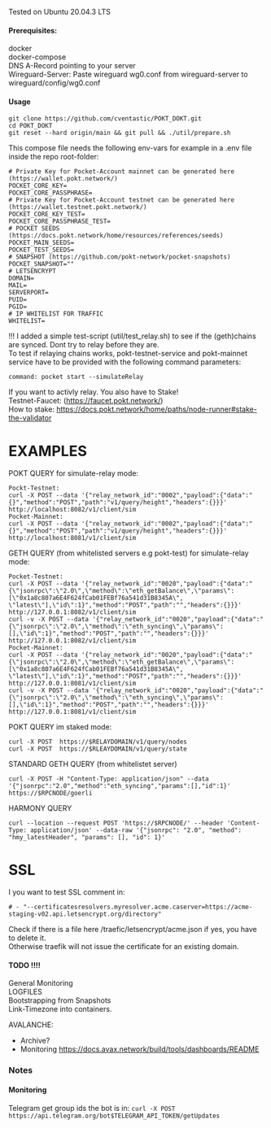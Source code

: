 Tested on Ubuntu 20.04.3 LTS

#### Prerequisites:
docker <br />
docker-compose <br />
DNS A-Record pointing to your server <br />
Wireguard-Server: Paste wireguard wg0.conf from wireguard-server to wireguard/config/wg0.conf <br />

#### Usage

```
git clone https://github.com/cventastic/POKT_DOKT.git
cd POKT_DOKT
git reset --hard origin/main && git pull && ./util/prepare.sh
```

This compose file needs the following env-vars for example in a .env file inside the repo root-folder:
```
# Private Key for Pocket-Account mainnet can be generated here (https://wallet.pokt.network/)
POCKET_CORE_KEY=
POCKET_CORE_PASSPHRASE=
# Private Key for Pocket-Account testnet can be generated here (https://wallet.testnet.pokt.network/)
POCKET_CORE_KEY_TEST=
POCKET_CORE_PASSPHRASE_TEST=
# POCKET SEEDS (https://docs.pokt.network/home/resources/references/seeds)
POCKET_MAIN_SEEDS=
POCKET_TEST_SEEDS=
# SNAPSHOT (https://github.com/pokt-network/pocket-snapshots)
POCKET_SNAPSHOT=""
# LETSENCRYPT
DOMAIN=
MAIL=
SERVERPORT=
PUID=
PGID=
# IP WHITELIST FOR TRAFFIC
WHITELIST=
```

!!! I added a simple test-script (util/test_relay.sh) to see if the (geth)chains are synced. Dont try to relay before they are. <br />
To test if relaying chains works, pokt-testnet-service and pokt-mainnet service have to be provided with the following command parameters:
```
command: pocket start --simulateRelay
``` 
If you want to activly relay. You also have to Stake! <br />
Testnet-Faucet: (https://faucet.pokt.network/) <br />
How to stake: https://docs.pokt.network/home/paths/node-runner#stake-the-validator <br />

# EXAMPLES

POKT QUERY for simulate-relay mode:
```
Pockt-Testnet:
curl -X POST --data '{"relay_network_id":"0002","payload":{"data":"{}","method":"POST","path":"v1/query/height","headers":{}}}' http://localhost:8082/v1/client/sim
Pocket-Mainnet:
curl -X POST --data '{"relay_network_id":"0002","payload":{"data":"{}","method":"POST","path":"v1/query/height","headers":{}}}' http://localhost:8081/v1/client/sim
```

GETH QUERY (from whitelisted servers e.g pokt-test) for simulate-relay mode:
```
Pocket-Testnet:
curl -X POST --data '{"relay_network_id":"0020","payload":{"data":"{\"jsonrpc\":\"2.0\",\"method\":\"eth_getBalance\",\"params\":[\"0x1a8c807a6E4F624fCab01FEBf76a541d31B8345A\", \"latest\"],\"id\":1}","method":"POST","path":"","headers":{}}}' http://127.0.0.1:8082/v1/client/sim
curl -v -X POST --data '{"relay_network_id":"0020","payload":{"data":"{\"jsonrpc\":\"2.0\",\"method\":\"eth_syncing\",\"params\":[],\"id\":1}","method":"POST","path":"","headers":{}}}' http://127.0.0.1:8082/v1/client/sim
Pocket-Mainnet:
curl -X POST --data '{"relay_network_id":"0020","payload":{"data":"{\"jsonrpc\":\"2.0\",\"method\":\"eth_getBalance\",\"params\":[\"0x1a8c807a6E4F624fCab01FEBf76a541d31B8345A\", \"latest\"],\"id\":1}","method":"POST","path":"","headers":{}}}' http://127.0.0.1:8081/v1/client/sim
curl -v -X POST --data '{"relay_network_id":"0020","payload":{"data":"{\"jsonrpc\":\"2.0\",\"method\":\"eth_syncing\",\"params\":[],\"id\":1}","method":"POST","path":"","headers":{}}}' http://127.0.0.1:8081/v1/client/sim
```

POKT QUERY im staked mode:
```
curl -X POST  https://$RELAYDOMAIN/v1/query/nodes
curl -X POST  https://$RLEAYDOMAIN/v1/query/state
```

STANDARD GETH QUERY (from whitelistet server)
```
curl -X POST -H "Content-Type: application/json" --data '{"jsonrpc":"2.0","method":"eth_syncing","params":[],"id":1}' https://$RPCNODE/goerli
```

HARMONY QUERY
```
curl --location --request POST 'https://$RPCNODE/' --header 'Content-Type: application/json' --data-raw '{"jsonrpc": "2.0", "method": "hmy_latestHeader", "params": [], "id": 1}'
```

# SSL
I you want to test SSL comment in:
```
# - "--certificatesresolvers.myresolver.acme.caserver=https://acme-staging-v02.api.letsencrypt.org/directory" 
```
Check if there is a file here /traefic/letsencrypt/acme.json if yes, you have to delete it. <br /> 
Otherwise traefik will not issue the certificate for an existing domain. <br />

#### TODO !!!! 
General Monitoring <br />
LOGFILES <br />
Bootstrapping from Snapshots <br />
Link-Timezone into containers.

AVALANCHE:
- Archive?
- Monitoring https://docs.avax.network/build/tools/dashboards/README


### Notes
#### Monitoring
Telegram get group ids the bot is in:
```curl -X POST https://api.telegram.org/bot$TELEGRAM_API_TOKEN/getUpdates```